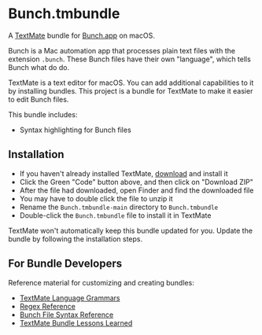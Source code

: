 # Bunch.tmbundle

A [TextMate](https://macromates.com/) bundle for
[Bunch.app](https://bunchapp.co) on macOS.

Bunch is a Mac automation app that processes plain text files with the extension
`.bunch`. These Bunch files have their own "language", which tells Bunch what do
do.

TextMate is a text editor for macOS. You can add additional capabilities to
it by installing bundles. This project is a bundle for TextMate to make it
easier to edit Bunch files.

This bundle includes:

- Syntax highlighting for Bunch files


## Installation

- If you haven't already installed TextMate,
  [download](https://macromates.com/download) and install it
- Click the Green "Code" button above, and then click on "Download ZIP"
- After the file had downloaded, open Finder and find the downloaded file
- You may have to double click the file to unzip it
- Rename the `Bunch.tmbundle-main` directory to `Bunch.tmbundle`
- Double-click the `Bunch.tmbundle` file to install it in TextMate

TextMate won't automatically keep this bundle updated for you. Update the bundle
by following the installation steps.


## For Bundle Developers

Reference material for customizing and creating bundles:

* [TextMate Language Grammars](https://macromates.com/manual/en/language_grammars)
* [Regex Reference](https://macromates.com/manual/en/regular_expressions)
* [Bunch File Syntax Reference](https://bunchapp.co/docs/bunch-files/quick-reference/)
* [TextMate Bundle Lessons Learned](https://www.apeth.com/nonblog/stories/textmatebundle.html)
